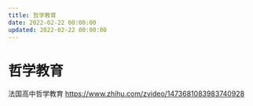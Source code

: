 ```yaml
---
title: 哲学教育
date: 2022-02-22 00:00:00
updated: 2022-02-22 00:00:00
---
```


# 哲学教育

法国高中哲学教育 https://www.zhihu.com/zvideo/1473681083983740928
